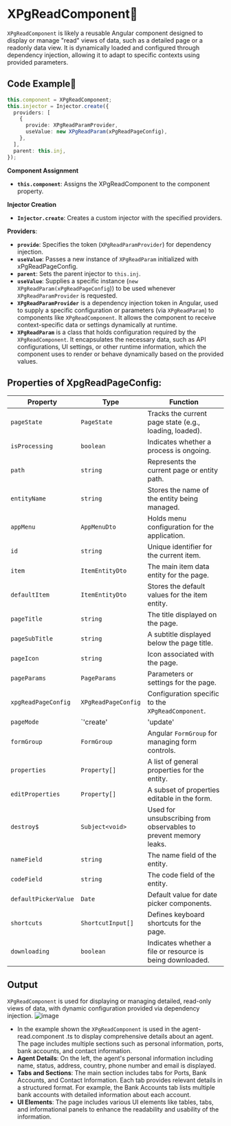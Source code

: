# XPgReadComponent📖
<code>XPgReadComponent</code> is likely a reusable Angular component designed to display or manage "read" views of data, such as a detailed page or a readonly data view. It is dynamically loaded and configured through dependency injection, allowing it to adapt to specific contexts using provided parameters.
## Code Example📝

```typescript
this.component = XPgReadComponent;
this.injector = Injector.create({
  providers: [
    {
      provide: XPgReadParamProvider,
      useValue: new XPgReadParam(xPgReadPageConfig),
    },
  ],
  parent: this.inj,
});
```
**Component Assignment**
- <code>**this.component**</code>: Assigns the XPgReadComponent to the component property.
 
**Injector Creation**
- <code>**Injector.create**</code>: Creates a custom injector with the specified providers.
  
**Providers**:
- <code>**provide**</code>: Specifies the token (<code>XPgReadParamProvider</code>) for dependency injection.
- <code>**useValue**</code>: Passes a new instance of <code>XPgReadParam</code> initialized with xPgReadPageConfig.
- <code>**parent**</code>: Sets the parent injector to <code>this.inj</code>.
- <code>**useValue**</code>: Supplies a specific instance (<code>new XPgReadParam(xPgReadPageConfig</code>)) to be used whenever <code>XPgReadParamProvider</code> is requested.
- <code>**XPgReadParamProvider**</code> is a dependency injection token in Angular, used to supply a specific configuration or parameters (via <code>XPgReadParam</code>) to components like <code>XPgReadComponent</code>. It allows the component to receive context-specific data or settings dynamically at runtime.
-  <code>**XPgReadParam**</code> is a class  that holds configuration required by the <code>XPgReadComponent</code>. It encapsulates the necessary data, such as API configurations, UI settings, or other runtime information, which the component uses to render or behave dynamically based on the provided values.

  ## Properties of XpgReadPageConfig:

| **Property**         | **Type**                     | **Function**                                                                 |
|-----------------------|------------------------------|-------------------------------------------------------------------------------|
| `pageState`          | `PageState`                 | Tracks the current page state (e.g., loading, loaded).                      |
| `isProcessing`       | `boolean`                   | Indicates whether a process is ongoing.                                     |
| `path`               | `string`                    | Represents the current page or entity path.                                 |
| `entityName`         | `string`                    | Stores the name of the entity being managed.                                |
| `appMenu`            | `AppMenuDto`                | Holds menu configuration for the application.                              |
| `id`                 | `string`                    | Unique identifier for the current item.                                     |
| `item`               | `ItemEntityDto`             | The main item data entity for the page.                                     |
| `defaultItem`        | `ItemEntityDto`             | Stores the default values for the item entity.                              |
| `pageTitle`          | `string`                    | The title displayed on the page.                                            |
| `pageSubTitle`       | `string`                    | A subtitle displayed below the page title.                                  |
| `pageIcon`           | `string`                    | Icon associated with the page.                                              |
| `pageParams`         | `PageParams`                | Parameters or settings for the page.                                        |
| `xpgReadPageConfig`  | `XPgReadPageConfig`         | Configuration specific to the `XPgReadComponent`.                           |
| `pageMode`           | `'create' | 'update' | 'read'` | Defines the operational mode of the page (create, update, or read).          |
| `formGroup`          | `FormGroup`                 | Angular `FormGroup` for managing form controls.                             |
| `properties`         | `Property[]`               | A list of general properties for the entity.                                |
| `editProperties`     | `Property[]`               | A subset of properties editable in the form.                                |
| `destroy$`           | `Subject<void>`             | Used for unsubscribing from observables to prevent memory leaks.            |
| `nameField`          | `string`                    | The name field of the entity.                                               |
| `codeField`          | `string`                    | The code field of the entity.                                               |
| `defaultPickerValue` | `Date`                      | Default value for date picker components.                                   |
| `shortcuts`          | `ShortcutInput[]`          | Defines keyboard shortcuts for the page.                                    |
| `downloading`        | `boolean`                   | Indicates whether a file or resource is being downloaded.                   |

## Output
<code>XPgReadComponent</code> is used for displaying or managing detailed, read-only views of data, with dynamic configuration provided via dependency injection.
![image](https://github.com/user-attachments/assets/4e3de9b2-a10e-4311-942b-e4be589db923)
- In the example shown the <code>XPgReadComponent</code> is used in the agent-read.component .ts to display comprehensive details about an agent. The page includes multiple sections such as personal information, ports, bank accounts, and contact information.
- **Agent Details**: On the left, the agent's personal information including name, status, address, country, phone number and email is displayed.
- **Tabs and Sections**: The main section includes tabs for Ports, Bank Accounts, and Contact Information. Each tab provides relevant details in a structured format. For example, the Bank Accounts tab lists multiple bank accounts with detailed information about each account.
- **UI Elements**: The page includes various UI elements like tables, tabs, and informational panels to enhance the readability and usability of the information.

